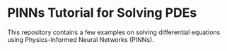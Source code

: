 # PINNs Tutorial for Solving PDEs

This repository contains a few examples on solving differential equations using Physics-Informed Neural Networks (PINNs). 
